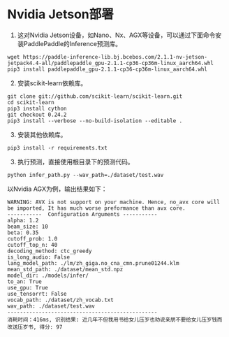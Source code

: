# Nvidia Jetson部署

1. 这对Nvidia Jetson设备，如Nano、Nx、AGX等设备，可以通过下面命令安装PaddlePaddle的Inference预测库。
```shell
wget https://paddle-inference-lib.bj.bcebos.com/2.1.1-nv-jetson-jetpack4.4-all/paddlepaddle_gpu-2.1.1-cp36-cp36m-linux_aarch64.whl
pip3 install paddlepaddle_gpu-2.1.1-cp36-cp36m-linux_aarch64.whl
```

2. 安装scikit-learn依赖库。
```shell
git clone git://github.com/scikit-learn/scikit-learn.git
cd scikit-learn
pip3 install cython
git checkout 0.24.2
pip3 install --verbose --no-build-isolation --editable .
```

3. 安装其他依赖库。
```shell
pip3 install -r requirements.txt
```

3. 执行预测，直接使用根目录下的预测代码。
```shell
python infer_path.py --wav_path=./dataset/test.wav
```

以Nvidia AGX为例，输出结果如下：
```
WARNING: AVX is not support on your machine. Hence, no_avx core will be imported, It has much worse preformance than avx core.
-----------  Configuration Arguments -----------
alpha: 1.2
beam_size: 10
beta: 0.35
cutoff_prob: 1.0
cutoff_top_n: 40
decoding_method: ctc_greedy
is_long_audio: False
lang_model_path: ./lm/zh_giga.no_cna_cmn.prune01244.klm
mean_std_path: ./dataset/mean_std.npz
model_dir: ./models/infer/
to_an: True
use_gpu: True
use_tensorrt: False
vocab_path: ./dataset/zh_vocab.txt
wav_path: ./dataset/test.wav
------------------------------------------------
消耗时间：416ms, 识别结果: 近几年不但我用书给女儿压岁也劝说亲朋不要给女儿压岁钱而改送压岁书, 得分: 97
```